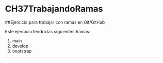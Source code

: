 # CH37TrabajandoRamas
##Ejercicio para trabajar con ramas  en Git/GitHub

Este ejercicio tendrá las siguientes Ramas:
1. main
2. develop
3. bootstrap

---
